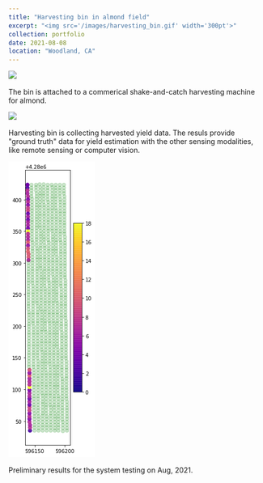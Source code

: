 ```yaml
---
title: "Harvesting bin in almond field"
excerpt: "<img src='/images/harvesting_bin.gif' width='300pt'>"
collection: portfolio
date: 2021-08-08
location: "Woodland, CA"
---
```

<img src='/images/Assembly-to-shaker.png'>
<br/>

The bin is attached to a commerical shake-and-catch harvesting machine for almond.

<img src='/images/harvesting_bin.gif'>
<br/>

Harvesting bin is collecting harvested yield data. The resuls provide "ground truth" data for yield estimation with the other sensing modalities, like remote sensing or computer vision. 


<img src='/images/yield_map.png'>
<br/>

Preliminary results for the system testing on Aug, 2021.
